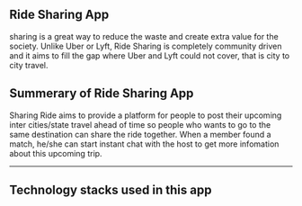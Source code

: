 ## Ride Sharing App
 sharing is a great way to reduce the waste and create extra value for the society. Unlike Uber or Lyft, Ride Sharing is completely community driven and it aims to fill the gap where Uber and Lyft could not cover, that is city to city travel.
 
## Summerary of Ride Sharing App
  Sharing Ride aims to provide a platform for people to post their upcoming inter cities/state travel ahead of time so people who wants to go to the same destination can share the ride together. When a member found a match, he/she can start instant chat with the host to get more infomation about this upcoming trip.

***
## Technology stacks used in this app
 
